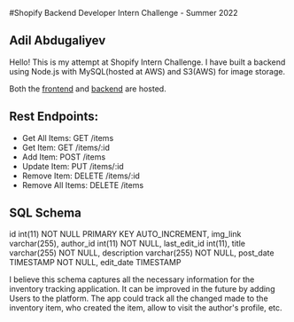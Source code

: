 #Shopify Backend Developer Intern Challenge - Summer 2022

## Adil Abdugaliyev

Hello! This is my attempt at Shopify Intern Challenge.
I have built a backend using Node.js with MySQL(hosted at AWS) and S3(AWS) for image storage.

Both the [frontend](https://master.d1nry80urxfqwh.amplifyapp.com/) and [backend](https://gentle-hollows-64935.herokuapp.com/) are hosted.

## Rest Endpoints:

- Get All Items: GET /items
- Get Item: GET /items/:id
- Add Item: POST /items
- Update Item: PUT /items/:id
- Remove Item: DELETE /items/:id
- Remove All Items: DELETE /items

## SQL Schema

id int(11) NOT NULL PRIMARY KEY AUTO_INCREMENT,
img_link varchar(255),
author_id int(11) NOT NULL,
last_edit_id int(11),
title varchar(255) NOT NULL,
description varchar(255) NOT NULL,
post_date TIMESTAMP NOT NULL,
edit_date TIMESTAMP

I believe this schema captures all the necessary information for the inventory tracking application. It can be improved in the future by adding Users to the platform. The app could track all the changed made to the inventory item, who created the item, allow to visit the author's profile, etc.
